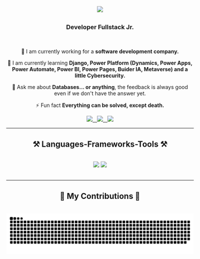 <h1 align="center">
    <img src="https://readme-typing-svg.herokuapp.com/?font=Righteous&size=35&center=true&vCenter=true&width=500&height=70&duration=3500&lines=Hi+World!+👋;+I'm+Jesus+Luna!;" />
</h1>

<h3 align="center">Developer Fullstack Jr.</h3>

<br/>

<div align="center">
 
 🔭 I am currently working for a **software development company.**
 
🌱 I am currently learning **Django, Power Platform (Dynamics, Power Apps, Power Automate, Power BI, Power Pages, Buider IA, Metaverse) and a little Cybersecurity.**

💬 Ask me about **Databases... or anything**, the feedback is always good even if we don't have the answer yet.

⚡ Fun fact **Everything can be solved, except death.**

 </div>
 
<div align="center"> 
  <a href="mailto:marevalojesus@gmail.com">
    <img src="https://img.shields.io/badge/Gmail-333333?style=for-the-badge&logo=gmail&logoColor=red"/>
    &nbsp;
  </a>      
  <a href="https://www.linkedin.com/in/jesus-luna-a-1602072a6/" target="_blank">
    <img src="https://img.shields.io/badge/LinkedIn-0077B5?style=for-the-badge&logo=linkedin&logoColor=white" target="_blank"/>
    &nbsp;
  </a>
  <a href="https://jesus-lunaare.github.io/" target="_blank">
     <img src="https://img.shields.io/badge/Portfolio-FF5722?style=for-the-badge&logo=todoist&logoColor=white" target="_blank"/> <!-- sqlite, safari, google-chrome are other good icon options -->
  </a>
</div>

 <hr/>
 
<h2 align="center">⚒️ Languages-Frameworks-Tools ⚒️</h2>
<br/>
<div align="center">
    <img src="https://skillicons.dev/icons?i=bootstrap,tailwind,html,css,vscode,github,laravel,git,arduino,azure,postman,py" />
    <img src="https://skillicons.dev/icons?i=python,javascript,mongodb,mysql,dotnet,fastapi,androidstudio,cs,docker" /><br>
</div>

<br/>
<hr/>

<div align="center">
  <h2>🐍 My Contributions 🐍</h2>
  <br>
  <img alt="snake eating my contributions" src="https://raw.githubusercontent.com/salesp07/salesp07/output/github-contribution-grid-snake.svg" />
  
  <br/><br/><br/>
</div>
